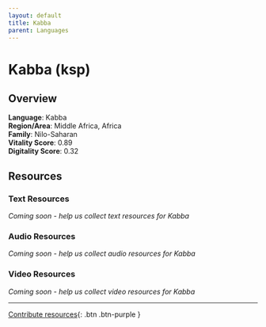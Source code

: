 ```yaml
---
layout: default
title: Kabba
parent: Languages
---
```


# Kabba (ksp)

## Overview

**Language**: Kabba  
**Region/Area**: Middle Africa, Africa  
**Family**: Nilo-Saharan  
**Vitality Score**: 0.89  
**Digitality Score**: 0.32  

## Resources

### Text Resources
*Coming soon - help us collect text resources for Kabba*

### Audio Resources
*Coming soon - help us collect audio resources for Kabba*

### Video Resources
*Coming soon - help us collect video resources for Kabba*

---

[Contribute resources](https://fairtrain.github.io/){: .btn .btn-purple }
